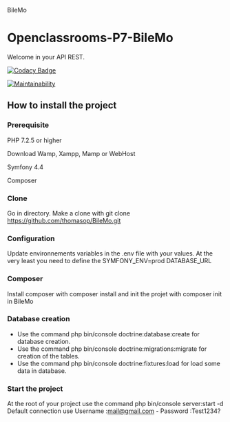 BileMo

# Openclassrooms-P7-BileMo

Welcome in your API REST.


[![Codacy Badge](https://app.codacy.com/project/badge/Grade/c1b5a53c1f76435cbf8ba59cdbcb237b)](https://www.codacy.com/gh/thomasop/BileMo/dashboard?utm_source=github.com&amp;utm_medium=referral&amp;utm_content=thomasop/BileMo&amp;utm_campaign=Badge_Grade)

[![Maintainability](https://api.codeclimate.com/v1/badges/cf0d5acdb153211eb532/maintainability)](https://codeclimate.com/github/thomasop/BileMo/maintainability)

## How to install the project

### Prerequisite
PHP 7.2.5 or higher

Download Wamp, Xampp, Mamp or WebHost

Symfony 4.4

Composer

### Clone
Go in directory.
Make a clone with git clone https://github.com/thomasop/BileMo.git

### Configuration
Update environnements variables in the .env file with your values.
At the very least you need to define the SYMFONY_ENV=prod
DATABASE_URL

### Composer
Install composer with composer install and init the projet with composer init in BileMo

### Database creation
*  Use the command php bin/console doctrine:database:create for database creation.
*  Use the command php bin/console doctrine:migrations:migrate for creation of the tables.
*  Use the command php bin/console doctrine:fixtures:load for load some data in database.

### Start the project
At the root of your project use the command php bin/console server:start -d
Default connection use Username :mail@gmail.com - Password :Test1234?
